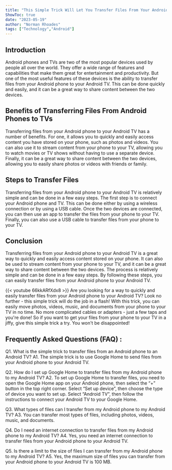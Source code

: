 ```yaml
---
title: "This Simple Trick Will Let You Transfer Files From Your Android Phone to Your Android TV Instantly!"
ShowToc: true 
date: "2023-05-19"
author: "Norman Rhoades" 
tags: ["Technology","Android"]
---
```

## Introduction

Android phones and TVs are two of the most popular devices used by people all over the world. They offer a wide range of features and capabilities that make them great for entertainment and productivity. But one of the most useful features of these devices is the ability to transfer files from your Android phone to your Android TV. This can be done quickly and easily, and it can be a great way to share content between the two devices.

## Benefits of Transferring Files From Android Phones to TVs

Transferring files from your Android phone to your Android TV has a number of benefits. For one, it allows you to quickly and easily access content you have stored on your phone, such as photos and videos. You can also use it to stream content from your phone to your TV, allowing you to watch movies or TV shows without having to use a separate device. Finally, it can be a great way to share content between the two devices, allowing you to easily share photos or videos with friends or family.

## Steps to Transfer Files

Transferring files from your Android phone to your Android TV is relatively simple and can be done in a few easy steps. The first step is to connect your Android phone and TV. This can be done either by using a wireless connection or by using a USB cable. Once the two devices are connected, you can then use an app to transfer the files from your phone to your TV. Finally, you can also use a USB cable to transfer files from your phone to your TV.

## Conclusion

Transferring files from your Android phone to your Android TV is a great way to quickly and easily access content stored on your phone. It can also be used to stream content from your phone to your TV, and it can be a great way to share content between the two devices. The process is relatively simple and can be done in a few easy steps. By following these steps, you can easily transfer files from your Android phone to your Android TV.

{{< youtube 66kkARfXdx8 >}} 
Are you looking for a way to quickly and easily transfer files from your Android phone to your Android TV? Look no further - this simple trick will do the job in a flash! With this trick, you can easily move photos, videos, music, and documents from your phone to your TV in no time. No more complicated cables or adapters - just a few taps and you're done! So if you want to get your files from your phone to your TV in a jiffy, give this simple trick a try. You won't be disappointed!

## Frequently Asked Questions (FAQ) :
Q1. What is the simple trick to transfer files from an Android phone to an Android TV?
A1. The simple trick is to use Google Home to send files from your Android phone to your Android TV. 

Q2. How do I set up Google Home to transfer files from my Android phone to my Android TV?
A2. To set up Google Home to transfer files, you need to open the Google Home app on your Android phone, then select the “+” button in the top right corner. Select “Set up device”, then choose the type of device you want to set up. Select “Android TV”, then follow the instructions to connect your Android TV to your Google Home. 

Q3. What types of files can I transfer from my Android phone to my Android TV?
A3. You can transfer most types of files, including photos, videos, music, and documents. 

Q4. Do I need an internet connection to transfer files from my Android phone to my Android TV?
A4. Yes, you need an internet connection to transfer files from your Android phone to your Android TV. 

Q5. Is there a limit to the size of files I can transfer from my Android phone to my Android TV?
A5. Yes, the maximum size of files you can transfer from your Android phone to your Android TV is 100 MB.


